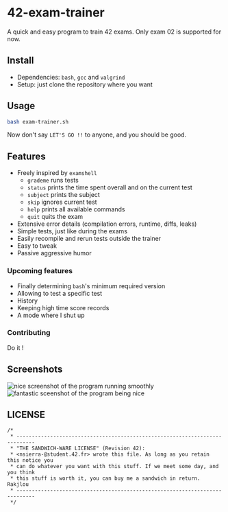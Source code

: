 # 42-exam-trainer
A quick and easy program to train 42 exams.
Only exam 02 is supported for now.

## Install
- Dependencies: `bash`, `gcc` and `valgrind`
- Setup: just clone the repository where you want
## Usage
```bash
bash exam-trainer.sh
```
Now don't say `LET'S GO !!` to anyone, and you should be good.

## Features
- Freely inspired by `examshell`
	- `grademe` runs tests
	- `status` prints the time spent overall and on the current test
	- `subject` prints the subject
	- `skip` ignores current test
	- `help` prints all available commands
	- `quit` quits the exam
- Extensive error details (compilation errors, runtime, diffs, leaks)
- Simple tests, just like during the exams
- Easily recompile and rerun tests outside the trainer
- Easy to tweak
- Passive aggressive humor

### Upcoming features
- Finally determining `bash`'s minimum required version 
- Allowing to test a specific test
- History
- Keeping high time score records
- A mode where I shut up


### Contributing
Do it !

## Screenshots
![nice screenshot of the program running smoothly](https://i.ibb.co/PrnggNK/image.png)![fantastic sceenshot of the program being nice](https://i.ibb.co/yWG5ybt/image.png)

## LICENSE
```
/*
 * ----------------------------------------------------------------------------
 * "THE SANDWICH-WARE LICENSE" (Revision 42):
 * <nsierra-@student.42.fr> wrote this file. As long as you retain this notice you
 * can do whatever you want with this stuff. If we meet some day, and you think
 * this stuff is worth it, you can buy me a sandwich in return. Rakjlou
 * ----------------------------------------------------------------------------
 */
```

